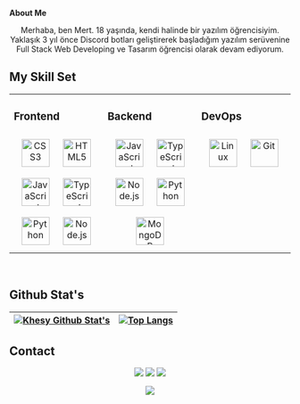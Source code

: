 **About Me**
<div align="center">Merhaba, ben Mert. 18 yaşında, kendi halinde bir yazılım
öğrencisiyim. Yaklaşık 3 yıl önce Discord botları geliştirerek 
başladığım yazılım serüvenine Full Stack Web Developing ve Tasarım öğrencisi
olarak devam ediyorum. </div>


## My Skill Set  
<table><tr><td valign="top" width="33%">



### Frontend  
<div align="center">  
<img style="margin: 10px" src="https://profilinator.rishav.dev/skills-assets/css3-original-wordmark.svg" alt="CSS3" height="50" />  
<img style="margin: 10px" src="https://profilinator.rishav.dev/skills-assets/html5-original-wordmark.svg" alt="HTML5" height="50" />  
<img style="margin: 10px" src="https://profilinator.rishav.dev/skills-assets/javascript-original.svg" alt="JavaScript" height="50" />  
<img style="margin: 10px" src="https://profilinator.rishav.dev/skills-assets/typescript-original.svg" alt="TypeScript" height="50" />  
<img style="margin: 10px" src="https://profilinator.rishav.dev/skills-assets/python-original.svg" alt="Python" height="50" />  
<img style="margin: 10px" src="https://profilinator.rishav.dev/skills-assets/nodejs-original-wordmark.svg" alt="Node.js" height="50" />  
</div>

</td><td valign="top" width="33%">



### Backend  
<div align="center">  
<img style="margin: 10px" src="https://profilinator.rishav.dev/skills-assets/javascript-original.svg" alt="JavaScript" height="50" />  
<img style="margin: 10px" src="https://profilinator.rishav.dev/skills-assets/typescript-original.svg" alt="TypeScript" height="50" />  
<img style="margin: 10px" src="https://profilinator.rishav.dev/skills-assets/nodejs-original-wordmark.svg" alt="Node.js" height="50" />  
<img style="margin: 10px" src="https://profilinator.rishav.dev/skills-assets/python-original.svg" alt="Python" height="50" />  
<img style="margin: 10px" src="https://profilinator.rishav.dev/skills-assets/mongodb-original-wordmark.svg" alt="MongoDB" height="50" />  
</div>

</td><td valign="top" width="33%">



### DevOps  
<div align="center">  
<img style="margin: 10px" src="https://profilinator.rishav.dev/skills-assets/linux-original.svg" alt="Linux" height="50" />  
<img style="margin: 10px" src="https://profilinator.rishav.dev/skills-assets/git-scm-icon.svg" alt="Git" height="50" />  
</div>

</td></tr></table>  

<br/>  

## Github Stat's
| <a href="https://github.com/anuraghazra/github-readme-stats"><img align="center" src="https://github-readme-stats.vercel.app/api?username=moticik&show_icons=true&include_all_commits=true&theme=buefy&hide_border=true" alt="Khesy Github Stat's" /></a> | [![Top Langs](https://github-readme-stats.vercel.app/api/top-langs/?username=moticik&layout=compact)](https://github.com/moticik/moticik)
| ------------- | ------------- |

## Contact
<p align="center">
  <a href="https://discord.com/users/955460436801761290" target"blank_"><img src="https://shields.io/badge/moticik-111111.svg?&style=for-the-badge&logo=discord"></a>
  <a href="https://github.com/moticik" target"blank_"><img src="https://shields.io/badge/moticik-111111.svg?&style=for-the-badge&logo=github"></a>
   <a href="https://open.spotify.com/user/31waj2qlcoivbc7ele5x3gitwf4m" target"blank_"><img src="https://shields.io/badge/tmertsln-111111.svg?&style=for-the-badge&logo=spotify"></a>
 <p align="center">
 <a href="https://discord.com/users/955460436801761290" target="_blank">
      <img src="https://lanyard-profile-readme.vercel.app/api/955460436801761290?bg=111111">
  
